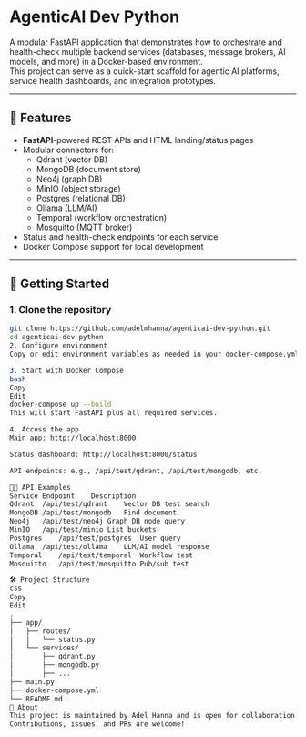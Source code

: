 # AgenticAI Dev Python

A modular FastAPI application that demonstrates how to orchestrate and health-check multiple backend services (databases, message brokers, AI models, and more) in a Docker-based environment.  
This project can serve as a quick-start scaffold for agentic AI platforms, service health dashboards, and integration prototypes.

---

## 🚀 Features

- **FastAPI**-powered REST APIs and HTML landing/status pages
- Modular connectors for:
  - Qdrant (vector DB)
  - MongoDB (document store)
  - Neo4j (graph DB)
  - MinIO (object storage)
  - Postgres (relational DB)
  - Ollama (LLM/AI)
  - Temporal (workflow orchestration)
  - Mosquitto (MQTT broker)
- Status and health-check endpoints for each service
- Docker Compose support for local development

---

## 🏁 Getting Started

### 1. **Clone the repository**
```bash
git clone https://github.com/adelmhanna/agenticai-dev-python.git
cd agenticai-dev-python
2. Configure environment
Copy or edit environment variables as needed in your docker-compose.yml.

3. Start with Docker Compose
bash
Copy
Edit
docker-compose up --build
This will start FastAPI plus all required services.

4. Access the app
Main app: http://localhost:8000

Status dashboard: http://localhost:8000/status

API endpoints: e.g., /api/test/qdrant, /api/test/mongodb, etc.

🧑‍💻 API Examples
Service	Endpoint	Description
Qdrant	/api/test/qdrant	Vector DB test search
MongoDB	/api/test/mongodb	Find document
Neo4j	/api/test/neo4j	Graph DB node query
MinIO	/api/test/minio	List buckets
Postgres	/api/test/postgres	User query
Ollama	/api/test/ollama	LLM/AI model response
Temporal	/api/test/temporal	Workflow test
Mosquitto	/api/test/mosquitto	Pub/sub test

🛠️ Project Structure
css
Copy
Edit
.
├── app/
│   ├── routes/
│   │   └── status.py
│   └── services/
│       ├── qdrant.py
│       ├── mongodb.py
│       ├── ...
├── main.py
├── docker-compose.yml
└── README.md
📝 About
This project is maintained by Adel Hanna and is open for collaboration and improvement.
Contributions, issues, and PRs are welcome!


